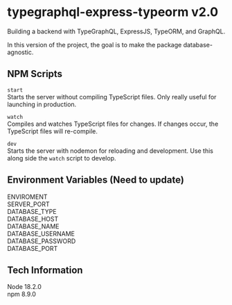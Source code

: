 # typegraphql-express-typeorm v2.0

Building a backend with TypeGraphQL, ExpressJS, TypeORM, and GraphQL.

In this version of the project, the goal is to make the package database-agnostic.

## NPM Scripts

`start`  
Starts the server without compiling TypeScript files. Only really useful for launching in production.

`watch`  
Compiles and watches TypeScript files for changes. If changes occur, the TypeScript files will re-compile.

`dev`  
Starts the server with nodemon for reloading and development. Use this along side the `watch` script to develop.

## Environment Variables (Need to update)

ENVIROMENT  
SERVER_PORT  
DATABASE_TYPE  
DATABASE_HOST  
DATABASE_NAME  
DATABASE_USERNAME  
DATABASE_PASSWORD  
DATABASE_PORT

## Tech Information

Node 18.2.0  
npm 8.9.0
